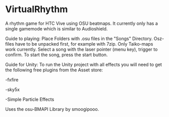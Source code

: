 # VirtualRhythm

A rhythm game for HTC Vive using OSU beatmaps. It currently only has a single gamemode which is similar to Audioshield.

Guide to playing:
Place Folders with .osu files in the "Songs" Directory. Osz-files have to be unpacked first, for example with 7zip. Only Taiko-maps work currently.
Select a song with the laser pointer (menu key), trigger to confirm. To start the song, press the start button.

Guide for Unity:
To run the Unity project with all effects you will need to get the following free plugins from the Asset store:

-fxfire

-sky5x

-Simple Particle Effects


Uses the osu-BMAPI Library by smoogipooo.

